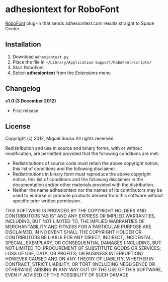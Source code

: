adhesiontext for RoboFont
=========================
[RoboFont](http://www.robofont.com/) plug-in that sends adhesiontext.com results straight to Space Center.

Installation
-----
1. Download `adhesiontext.py`
2. Place the file in `~/Library/Application Support/RoboFont/scripts/`
3. Start RoboFont
4. Select **adhesiontext** from the *Extensions* menu

Changelog
-----
**v1.0 (3 December 2012)**
- First release

License
-----
Copyright (c) 2012, Miguel Sousa
All rights reserved.

Redistribution and use in source and binary forms, with or without modification, are
permitted provided that the following conditions are met:

* Redistributions of source code must retain the above copyright notice, this list of
  conditions and the following disclaimer.
* Redistributions in binary form must reproduce the above copyright notice, this list of
  conditions and the following disclaimer in the documentation and/or other materials
  provided with the distribution.
* Neither the name adhesiontext nor the names of its contributors may be used to endorse
  or promote products derived from this software without specific prior written permission.

THIS SOFTWARE IS PROVIDED BY THE COPYRIGHT HOLDERS AND CONTRIBUTORS "AS IS" AND ANY
EXPRESS OR IMPLIED WARRANTIES, INCLUDING, BUT NOT LIMITED TO, THE IMPLIED WARRANTIES OF
MERCHANTABILITY AND FITNESS FOR A PARTICULAR PURPOSE ARE DISCLAIMED. IN NO EVENT SHALL THE
COPYRIGHT HOLDER OR CONTRIBUTORS BE LIABLE FOR ANY DIRECT, INDIRECT, INCIDENTAL, SPECIAL,
EXEMPLARY, OR CONSEQUENTIAL DAMAGES (INCLUDING, BUT NOT LIMITED TO, PROCUREMENT OF
SUBSTITUTE GOODS OR SERVICES; LOSS OF USE, DATA, OR PROFITS; OR BUSINESS INTERRUPTION)
HOWEVER CAUSED AND ON ANY THEORY OF LIABILITY, WHETHER IN CONTRACT, STRICT LIABILITY, OR
TORT (INCLUDING NEGLIGENCE OR OTHERWISE) ARISING IN ANY WAY OUT OF THE USE OF THIS
SOFTWARE, EVEN IF ADVISED OF THE POSSIBILITY OF SUCH DAMAGE.
